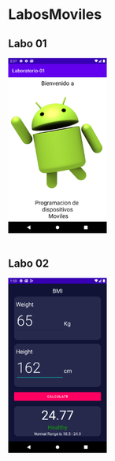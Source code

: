 # LabosMoviles

## Labo 01
<div> 
<img src="./Screenshot/Lab01.png" width="200">
</div>
<br>

## Labo 02
<div> 
<img src="./Screenshot/Lab02.png" width="200">
</div>

